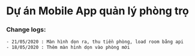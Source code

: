 # Dự án Mobile App quản lý phòng trọ

### Change logs:
```sh
- 21/05/2020 : Màn hình dọn ra, thu tiền phòng, load room bằng api
- 18/05/2020 : Thêm màn hình dọn vào phòng mới
```
